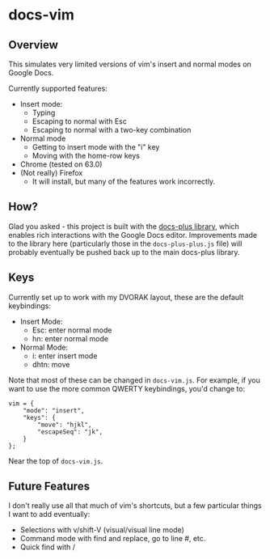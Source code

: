# docs-vim
## Overview
This simulates very limited versions of vim's insert and normal modes on Google
Docs.

Currently supported features:
* Insert mode:
    * Typing
    * Escaping to normal with Esc
    * Escaping to normal with a two-key combination
* Normal mode
    * Getting to insert mode with the "i" key
    * Moving with the home-row keys
* Chrome (tested on 63.0)
* (Not really) Firefox
    * It will install, but many of the features work incorrectly.
    
## How?
Glad you asked - this project is built with the [docs-plus
library](https://github.com/matthewsot/docs-plus), which enables rich
interactions with the Google Docs editor. Improvements made to the library here
(particularly those in the ``docs-plus-plus.js`` file) will probably eventually
be pushed back up to the main docs-plus library.

## Keys
Currently set up to work with my DVORAK layout, these are the default keybindings:

* Insert Mode:
    * Esc: enter normal mode
    * hn: enter normal mode
* Normal Mode:
    * i: enter insert mode
    * dhtn: move

Note that most of these can be changed in ``docs-vim.js``. For example, if you
want to use the more common QWERTY keybindings, you'd change to:

```
vim = {
    "mode": "insert",
    "keys": {
        "move": "hjkl",
        "escapeSeq": "jk",
    }
};
```

Near the top of ``docs-vim.js``.

## Future Features
I don't really use all that much of vim's shortcuts, but a few particular things I want to add
eventually:

* Selections with v/shift-V (visual/visual line mode)
* Command mode with find and replace, go to line #, etc.
* Quick find with /
